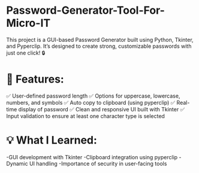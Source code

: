 # Password-Generator-Tool-For-Micro-IT
This project is a GUI-based Password Generator built using Python, Tkinter, and Pyperclip. It’s designed to create strong, customizable passwords with just one click! 🔒

# 🧠 Features:
✅ User-defined password length
✅ Options for uppercase, lowercase, numbers, and symbols
✅ Auto copy to clipboard (using pyperclip)
✅ Real-time display of password
✅ Clean and responsive UI built with Tkinter
✅ Input validation to ensure at least one character type is selected

# 💡 What I Learned:

-GUI development with Tkinter
-Clipboard integration using pyperclip
-Dynamic UI handling
-Importance of security in user-facing tools
